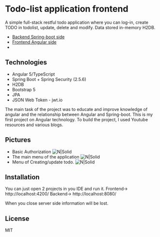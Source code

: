 # Todo-list application frontend


A simple full-stack restful todo application where you can log-in, create TODO in todolist,
update, delete and modify. Data stored in-memory H2DB.

- [Backend Spring-boot side]
- [Frontend Angular side]
- 
## Technologies

- Angular 5/TypeScript
- Spring Boot + Spring Security (2.5.6)
- H2DB
- Bootstrap 5 
- JPA
- JSON Web Token - jwt.io

The main task of the project was to educate and improve knowledge of angular and the relationship between Angular and Spring-boot. This is my first project on Angular technology. To build the project, I used Youtube resources and various blogs.

## Pictures

- Basic Authorization
![N|Solid](https://i.ibb.co/CHcLGyf/3.png)
- The main menu of the application
![N|Solid](https://i.ibb.co/v1bp1Fs/1.png)
- Menu of Creating/update todo.
![N|Solid](https://i.ibb.co/n30HhdY/2.png)



## Installation

You can just open 2 projects in you IDE and run it.
Frontend-> http://localhost:4200/
Backend-> http://localhost:8080/

When you close server side information will be lost.

## License

MIT

   [Frontend angular side]: <https://github.com/vitonman/todoangular>
   [Backend Spring-boot side]: <https://github.com/vitonman/todoapplication>
 
